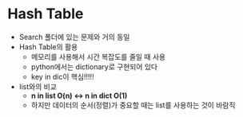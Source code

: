 # Hash Table

- Search 폴더에 있는 문제와 거의 동일
- Hash Table의 활용
  - 메모리를 사용해서 시간 복잡도를 줄일 때 사용
  - python에서는 dictionary로 구현되어 있다
  - key in dic이 핵심!!!!!
- list와의 비교
  - **n in list O(n) ↔ n in dict  O(1)**
  - 하지만 데이터의 순서(정렬)가 중요할 때는 list를 사용하는 것이 바람직
